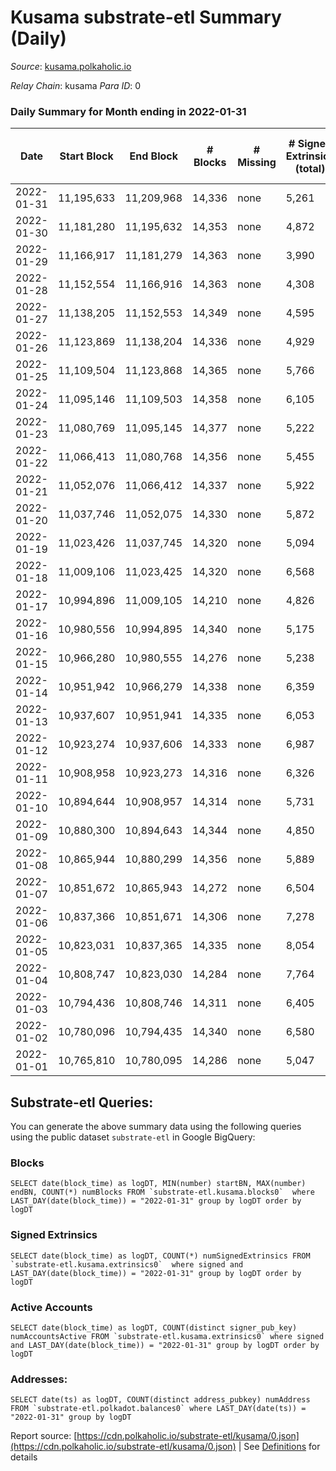 # Kusama substrate-etl Summary (Daily)

_Source_: [kusama.polkaholic.io](https://kusama.polkaholic.io)

*Relay Chain*: kusama
*Para ID*: 0



### Daily Summary for Month ending in 2022-01-31


| Date | Start Block | End Block | # Blocks | # Missing | # Signed Extrinsics (total) | # Active Accounts | # Addresses with Balances | # Events | # Transfers | # XCM Transfers In | # XCM Transfers Out |
| ---- | ----------- | --------- | -------- | --------- | --------------------------- | ----------------- | ------------------------- | -------- | ----------- | ------------------ | ------------------- |
| 2022-01-31 | 11,195,633 | 11,209,968 | 14,336 | none  | 5,261 | 1,352 | 235,753 | 459,521 | 1,843 ($72,876,850.13) | 51 ($197,067.36) | 72 ($163,560.98) |
| 2022-01-30 | 11,181,280 | 11,195,632 | 14,353 | none  | 4,872 | 1,227 |  | 451,903 | 1,329 ($5,211,177.73) | 54 ($136,762.86) | 123 ($251,689.95) |
| 2022-01-29 | 11,166,917 | 11,181,279 | 14,363 | none  | 3,990 | 1,211 |  | 429,016 | 1,309 ($2,148,334.95) | 46 ($279,693.54) | 114 ($178,464.81) |
| 2022-01-28 | 11,152,554 | 11,166,916 | 14,363 | none  | 4,308 | 1,211 |  | 440,395 | 1,174 ($6,723,422.86) | 45 ($118,972.46) | 105 ($347,061.50) |
| 2022-01-27 | 11,138,205 | 11,152,553 | 14,349 | none  | 4,595 | 1,396 |  | 432,508 | 1,495 ($5,939,803.06) | 74 ($543,536.60) | 171 ($334,368.11) |
| 2022-01-26 | 11,123,869 | 11,138,204 | 14,336 | none  | 4,929 | 1,431 |  | 444,467 | 1,662 ($14,371,476.90) | 86 ($497,445.75) | 168 ($326,438.85) |
| 2022-01-25 | 11,109,504 | 11,123,868 | 14,365 | none  | 5,766 | 1,700 |  | 444,689 | 1,897 ($9,378,638.68) | 125 ($1,889,405.13) | 376 ($1,061,240.16) |
| 2022-01-24 | 11,095,146 | 11,109,503 | 14,358 | none  | 6,105 | 1,755 |  | 454,789 | 1,950 ($10,878,425.24) | 93 ($320,981.50) | 430 ($1,495,997.75) |
| 2022-01-23 | 11,080,769 | 11,095,145 | 14,377 | none  | 5,222 | 1,521 |  | 421,489 | 1,608 ($5,501,199.95) | 61 ($192,451.84) | 235 ($514,458.55) |
| 2022-01-22 | 11,066,413 | 11,080,768 | 14,356 | none  | 5,455 | 1,666 |  | 429,474 | 2,062 ($9,488,963.01) | 167 ($1,591,911.60) | 297 ($1,417,388.50) |
| 2022-01-21 | 11,052,076 | 11,066,412 | 14,337 | none  | 5,922 | 1,776 |  | 442,813 | 1,975 ($10,000,321.70) | 87 ($1,121,547.50) | 121 ($371,719.91) |
| 2022-01-20 | 11,037,746 | 11,052,075 | 14,330 | none  | 5,872 | 1,828 |  | 469,656 | 1,997 ($4,387,793.60) | 83 ($2,501,135.60) | 134 ($258,426.46) |
| 2022-01-19 | 11,023,426 | 11,037,745 | 14,320 | none  | 5,094 | 1,391 |  | 441,259 | 1,769 ($7,512,773.64) | 60 ($40,521.90) | 108 ($262,295.72) |
| 2022-01-18 | 11,009,106 | 11,023,425 | 14,320 | none  | 6,568 | 1,516 |  | 443,845 | 1,855 ($9,517,133.87) | 52 ($114,579.96) | 100 ($356,576.46) |
| 2022-01-17 | 10,994,896 | 11,009,105 | 14,210 | none  | 4,826 | 1,741 |  | 434,929 | 1,584 ($2,567,055.41) | 35 ($82,599.09) | 126 ($210,421.87) |
| 2022-01-16 | 10,980,556 | 10,994,895 | 14,340 | none  | 5,175 | 1,442 |  | 415,783 | 1,527 ($28,823,834.06) | 63 ($560,935.93) | 121 ($802,238.18) |
| 2022-01-15 | 10,966,280 | 10,980,555 | 14,276 | none  | 5,238 | 1,654 |  | 433,076 | 1,940 ($4,624,078.03) | 113 ($537,642.20) | 192 ($620,599.73) |
| 2022-01-14 | 10,951,942 | 10,966,279 | 14,338 | none  | 6,359 | 2,232 |  | 445,820 | 2,634 ($13,873,025.96) | 80 ($311,753.70) | 119 ($90,493.76) |
| 2022-01-13 | 10,937,607 | 10,951,941 | 14,335 | none  | 6,053 | 1,918 |  | 443,297 | 2,413 ($29,150,144.51) | 62 ($880,467.05) | 79 ($117,911.53) |
| 2022-01-12 | 10,923,274 | 10,937,606 | 14,333 | none  | 6,987 | 1,875 |  | 451,232 | 2,390 ($7,157,873.29) | 77 ($298,448.21) | 73 ($110,525.25) |
| 2022-01-11 | 10,908,958 | 10,923,273 | 14,316 | none  | 6,326 | 2,102 |  | 426,477 | 2,500 ($23,561,709.08) | 79 ($354,044.11) | 85 ($379,751.97) |
| 2022-01-10 | 10,894,644 | 10,908,957 | 14,314 | none  | 5,731 | 1,625 |  | 427,173 | 2,071 ($20,151,654.01) | 38 ($124,432.44) | 87 ($246,187.15) |
| 2022-01-09 | 10,880,300 | 10,894,643 | 14,344 | none  | 4,850 | 1,436 |  | 380,721 | 2,905 ($8,868,517.13) | 48 ($167,484.03) | 60 ($169,613.79) |
| 2022-01-08 | 10,865,944 | 10,880,299 | 14,356 | none  | 5,889 | 1,613 |  | 364,404 | 2,012 ($42,630,959.05) | 58 ($188,333.39) | 100 ($320,741.89) |
| 2022-01-07 | 10,851,672 | 10,865,943 | 14,272 | none  | 6,504 | 1,833 |  | 389,993 | 2,185 ($7,707,070.39) | 49 ($120,244.38) | 79 ($155,324.62) |
| 2022-01-06 | 10,837,366 | 10,851,671 | 14,306 | none  | 7,278 | 1,981 |  | 397,407 | 2,393 ($7,541,567.28) | 50 ($148,210.47) | 93 ($248,668.83) |
| 2022-01-05 | 10,823,031 | 10,837,365 | 14,335 | none  | 8,054 | 2,330 |  | 386,198 | 2,425 ($10,203,914.51) | 52 ($313,600.82) | 117 ($458,699.31) |
| 2022-01-04 | 10,808,747 | 10,823,030 | 14,284 | none  | 7,764 | 1,964 |  | 393,831 | 2,984 ($7,927,655.55) | 69 ($328,851.46) | 78 ($195,095.79) |
| 2022-01-03 | 10,794,436 | 10,808,746 | 14,311 | none  | 6,405 | 1,507 |  | 400,003 | 3,560 ($16,172,332.48) | 53 ($90,309.72) | 79 ($110,489.86) |
| 2022-01-02 | 10,780,096 | 10,794,435 | 14,340 | none  | 6,580 | 1,543 |  | 369,749 | 2,157 ($4,568,599.76) | 71 ($187,404.96) | 53 ($88,395.15) |
| 2022-01-01 | 10,765,810 | 10,780,095 | 14,286 | none  | 5,047 | 1,469 |  | 354,081 | 1,926 ($5,680,726.86) | 31 ($68,660.17) | 75 ($140,025.87) |

## Substrate-etl Queries:
You can generate the above summary data using the following queries using the public dataset `substrate-etl` in Google BigQuery:


### Blocks
```
SELECT date(block_time) as logDT, MIN(number) startBN, MAX(number) endBN, COUNT(*) numBlocks FROM `substrate-etl.kusama.blocks0`  where LAST_DAY(date(block_time)) = "2022-01-31" group by logDT order by logDT
```


### Signed Extrinsics
```
SELECT date(block_time) as logDT, COUNT(*) numSignedExtrinsics FROM `substrate-etl.kusama.extrinsics0`  where signed and LAST_DAY(date(block_time)) = "2022-01-31" group by logDT order by logDT
```


### Active Accounts
```
SELECT date(block_time) as logDT, COUNT(distinct signer_pub_key) numAccountsActive FROM `substrate-etl.kusama.extrinsics0` where signed and LAST_DAY(date(block_time)) = "2022-01-31" group by logDT order by logDT
```


### Addresses:
```
SELECT date(ts) as logDT, COUNT(distinct address_pubkey) numAddress FROM `substrate-etl.polkadot.balances0` where LAST_DAY(date(ts)) = "2022-01-31" group by logDT
```



Report source: [https://cdn.polkaholic.io/substrate-etl/kusama/0.json](https://cdn.polkaholic.io/substrate-etl/kusama/0.json) | See [Definitions](/DEFINITIONS.md) for details
